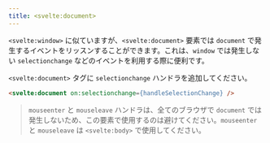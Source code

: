 ```yaml
---
title: <svelte:document>
---
```


`<svelte:window>` に似ていますが、`<svelte:document>` 要素では `document` で発生するイベントをリッスンすることができます。これは、`window` では発生しない `selectionchange` などのイベントを利用する際に便利です。

`<svelte:document>` タグに `selectionchange` ハンドラを追加してください。

```html
<svelte:document on:selectionchange={handleSelectionChange} />
```

> `mouseenter` と `mouseleave` ハンドラは、全てのブラウザで `document` では発生しないため、この要素で使用するのは避けてください。`mouseenter` と `mouseleave` は `<svelte:body>` で使用してください。
